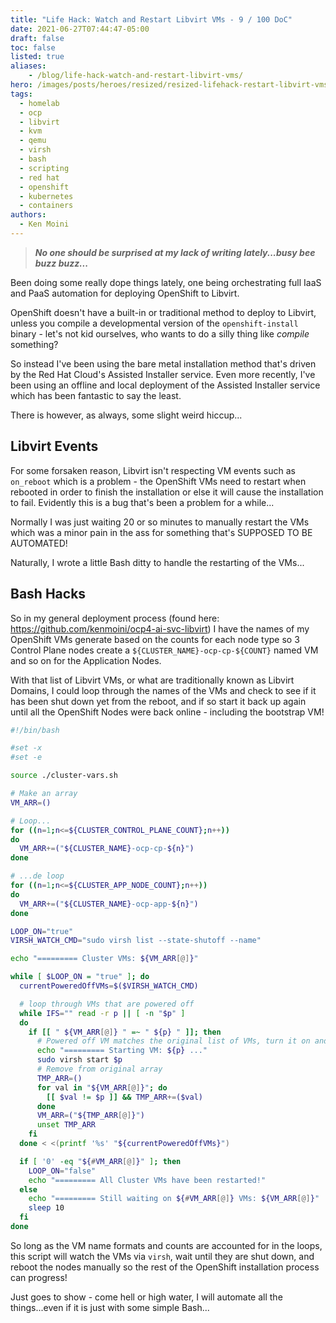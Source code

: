 ```yaml
---
title: "Life Hack: Watch and Restart Libvirt VMs - 9 / 100 DoC"
date: 2021-06-27T07:44:47-05:00
draft: false
toc: false
listed: true
aliases:
    - /blog/life-hack-watch-and-restart-libvirt-vms/
hero: /images/posts/heroes/resized/resized-lifehack-restart-libvirt-vms.png
tags:
  - homelab
  - ocp
  - libvirt
  - kvm
  - qemu
  - virsh
  - bash
  - scripting
  - red hat
  - openshift
  - kubernetes
  - containers
authors:
  - Ken Moini
---
```


> ***No one should be surprised at my lack of writing lately...busy bee buzz buzz...***

Been doing some really dope things lately, one being orchestrating full IaaS and PaaS automation for deploying OpenShift to Libvirt.

OpenShift doesn't have a built-in or traditional method to deploy to Libvirt, unless you compile a developmental version of the `openshift-install` binary - let's not kid ourselves, who wants to do a silly thing like *compile* something?

So instead I've been using the bare metal installation method that's driven by the Red Hat Cloud's Assisted Installer service.  Even more recently, I've been using an offline and local deployment of the Assisted Installer service which has been fantastic to say the least.

There is however, as always, some slight weird hiccup...

## Libvirt Events

For some forsaken reason, Libvirt isn't respecting VM events such as `on_reboot` which is a problem - the OpenShift VMs need to restart when rebooted in order to finish the installation or else it will cause the installation to fail.  Evidently this is a bug that's been a problem for a while...

Normally I was just waiting 20 or so minutes to manually restart the VMs which was a minor pain in the ass for something that's SUPPOSED TO BE AUTOMATED!

Naturally, I wrote a little Bash ditty to handle the restarting of the VMs...

## Bash Hacks

So in my general deployment process (found here: https://github.com/kenmoini/ocp4-ai-svc-libvirt) I have the names of my OpenShift VMs generate based on the counts for each node type so 3 Control Plane nodes create a `${CLUSTER_NAME}-ocp-cp-${COUNT}` named VM and so on for the Application Nodes.

With that list of Libvirt VMs, or what are traditionally known as Libvirt Domains, I could loop through the names of the VMs and check to see if it has been shut down yet from the reboot, and if so start it back up again until all the OpenShift Nodes were back online - including the bootstrap VM!

```bash
#!/bin/bash

#set -x
#set -e

source ./cluster-vars.sh

# Make an array
VM_ARR=()

# Loop...
for ((n=1;n<=${CLUSTER_CONTROL_PLANE_COUNT};n++))
do
  VM_ARR+=("${CLUSTER_NAME}-ocp-cp-${n}")
done

# ...de loop
for ((n=1;n<=${CLUSTER_APP_NODE_COUNT};n++))
do
  VM_ARR+=("${CLUSTER_NAME}-ocp-app-${n}")
done

LOOP_ON="true"
VIRSH_WATCH_CMD="sudo virsh list --state-shutoff --name"

echo "========= Cluster VMs: ${VM_ARR[@]}"

while [ $LOOP_ON = "true" ]; do
  currentPoweredOffVMs=$($VIRSH_WATCH_CMD)

  # loop through VMs that are powered off
  while IFS="" read -r p || [ -n "$p" ]
  do
    if [[ " ${VM_ARR[@]} " =~ " ${p} " ]]; then
      # Powered off VM matches the original list of VMs, turn it on and remove from array
      echo "========= Starting VM: ${p} ..."
      sudo virsh start $p
      # Remove from original array
      TMP_ARR=()
      for val in "${VM_ARR[@]}"; do
        [[ $val != $p ]] && TMP_ARR+=($val)
      done
      VM_ARR=("${TMP_ARR[@]}")
      unset TMP_ARR
    fi
  done < <(printf '%s' "${currentPoweredOffVMs}")

  if [ '0' -eq "${#VM_ARR[@]}" ]; then
    LOOP_ON="false"
    echo "========= All Cluster VMs have been restarted!"
  else
    echo "========= Still waiting on ${#VM_ARR[@]} VMs: ${VM_ARR[@]}"
    sleep 10
  fi
done
```

So long as the VM name formats and counts are accounted for in the loops, this script will watch the VMs via `virsh`, wait until they are shut down, and reboot the nodes manually so the rest of the OpenShift installation process can progress!

Just goes to show - come hell or high water, I will automate all the things...even if it is just with some simple Bash...